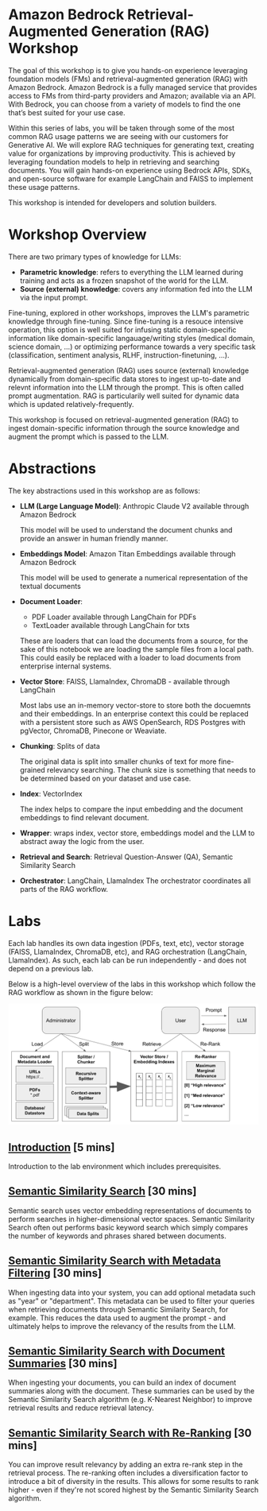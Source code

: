 # Amazon Bedrock Retrieval-Augmented Generation (RAG) Workshop

The goal of this workshop is to give you hands-on experience leveraging foundation models (FMs) and retrieval-augmented generation (RAG) with Amazon Bedrock. Amazon Bedrock is a fully managed service that provides access to FMs from third-party providers and Amazon; available via an API. With Bedrock, you can choose from a variety of models to find the one that’s best suited for your use case.

Within this series of labs, you will be taken through some of the most common RAG usage patterns we are seeing with our customers for Generative AI. We will explore RAG techniques for generating text, creating value for organizations by improving productivity. This is achieved by leveraging foundation models to help in retrieving and searching documents. You will gain hands-on experience using Bedrock APIs, SDKs, and open-source software for example LangChain and FAISS to implement these usage patterns.

This workshop is intended for developers and solution builders.

# Workshop Overview

There are two primary types of knowledge for LLMs:
* **Parametric knowledge**: refers to everything the LLM learned during training and acts as a frozen snapshot of the world for the LLM.
* **Source (external) knowledge**: covers any information fed into the LLM via the input prompt.

Fine-tuning, explored in other workshops, improves the LLM's parametric knowledge through fine-tuning. Since fine-tuning is a resouce intensive operation, this option is well suited for infusing static domain-specific information like domain-specific langauage/writing styles (medical domain, science domain, ...) or optimizing performance towards a very specific task (classification, sentiment analysis, RLHF, instruction-finetuning, ...). 

Retrieval-augmented generation (RAG) uses source (external) knowledge dynamically from domain-specific data stores to ingest up-to-date and relevnt information into the LLM through the prompt. This is often called prompt augmentation. RAG is particularily well suited for dynamic data which is updated relatively-frequently. 

This workshop is focused on retrieval-augmented generation (RAG) to ingest domain-specific information through the source knowledge and augment the prompt which is passed to the LLM. 

# Abstractions

The key abstractions used in this workshop are as follows:

* **LLM (Large Language Model)**: Anthropic Claude V2 available through Amazon Bedrock

  This model will be used to understand the document chunks and provide an answer in human friendly manner.

* **Embeddings Model**: Amazon Titan Embeddings available through Amazon Bedrock

  This model will be used to generate a numerical representation of the textual documents

* **Document Loader**: 
    - PDF Loader available through LangChain for PDFs
    - TextLoader available through LangChain for txts

  These are loaders that can load the documents from a source, for the sake of this notebook we are loading the sample files from a local path. This could easily be replaced with a loader to load documents from enterprise internal systems.

* **Vector Store**: FAISS, LlamaIndex, ChromaDB - available through LangChain

  Most labs use an in-memory vector-store to store both the docuemnts and their embeddings. In an enterprise context this could be replaced with a persistent store such as AWS OpenSearch, RDS Postgres with pgVector, ChromaDB, Pinecone or Weaviate.

* **Chunking**: Splits of data

  The original data is split into smaller chunks of text for more fine-grained relevancy searching. The chunk size is something that needs to be determined based on your dataset and use case.

* **Index**: VectorIndex

  The index helps to compare the input embedding and the document embeddings to find relevant document.

* **Wrapper**: wraps index, vector store, embeddings model and the LLM to abstract away the logic from the user.

* **Retrieval and Search**: Retrieval Question-Answer (QA), Semantic Similarity Search

* **Orchestrator**: LangChain, LlamaIndex
 The orchestrator coordinates all parts of the RAG workflow.

# Labs
Each lab handles its own data ingestion (PDFs, text, etc), vector storage (FAISS, LlamaIndex, ChromaDB, etc), and RAG orchestration (LangChain, LlamaIndex). As such, each lab can be run independently - and does not depend on a previous lab.

Below is a high-level overview of the labs in this workshop which follow the RAG workflow as shown in the figure below:

![](img/rag-overview.png)

## [Introduction](01_Intro/) [5 mins]
Introduction to the lab environment which includes prerequisites.

## [Semantic Similarity Search](02_Semantic_Search/) [30 mins]
Semantic search uses vector embedding representations of documents to perform searches in higher-dimensional vector spaces. Semantic Similarity Search often out performs basic keyword search which simply compares the number of keywords and phrases shared between documents.

## [Semantic Similarity Search with Metadata Filtering](03_Semantic_Search_with_Metadata_Filtering/) [30 mins]
When ingesting data into your system, you can add optional metadata such as "year" or "department".  This metadata can be used to filter your queries when retrieving documents through Semantic Similarity Search, for example. This reduces the data used to augment the prompt - and ultimately helps to improve the relevancy of the results from the LLM.

## [Semantic Similarity Search with Document Summaries](04_Semantic_Similarity_Search_with_Document_Summaries/) [30 mins]
When ingesting your documents, you can build an index of document summaries along with the document. These summaries can be used by the Semantic Similarity Search algorithm (e.g. K-Nearest Neighbor) to improve retrieval results and reduce retrieval latency.

## [Semantic Similarity Search with Re-Ranking](05_Semantic_Search_with_Reranking/) [30 mins]
You can improve result relevancy by adding an extra re-rank step in the retrieval process. The re-ranking often includes a diversification factor to introduce a bit of diversity in the results. This allows for some results to rank higher - even if they're not scored highest by the Semantic Similarity Search algorithm.
